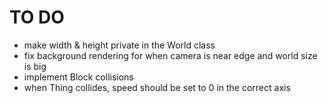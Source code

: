TO DO
=====

* make width & height private in the World class
* fix background rendering for when camera is near edge and world size is big
* implement Block collisions
* when Thing collides, speed should be set to 0 in the correct axis
